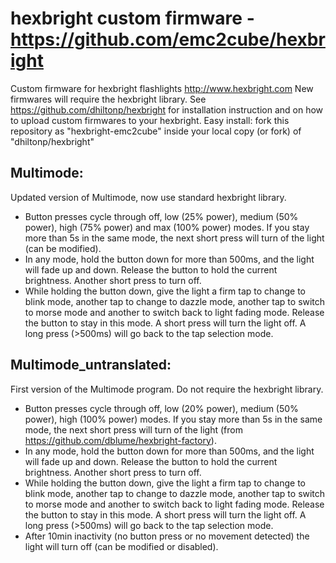 hexbright custom firmware - https://github.com/emc2cube/hexbright
=========

Custom firmware for hexbright flashlights http://www.hexbright.com 
New firmwares will require the hexbright library. See https://github.com/dhiltonp/hexbright for installation instruction and on how to upload custom firmwares to your hexbright.
Easy install: fork this repository as "hexbright-emc2cube" inside your local copy (or fork) of "dhiltonp/hexbright"

Multimode:
----------
Updated version of Multimode, now use standard hexbright library.

- Button presses cycle through off, low (25% power), medium (50% power), high (75% power) and max (100% power) modes. If you stay more than 5s in the same mode, the next short press will turn of the light (can be modified).
- In any mode, hold the button down for more than 500ms, and the light will fade up and down. Release the button to hold the current brightness. Another short press to turn off.
- While holding the button down, give the light a firm tap to change to blink mode, another tap to change to dazzle mode, another tap to switch to morse mode and another to switch back to light fading mode. Release the button to stay in this mode. A short press will turn the light off. A long press (>500ms) will go back to the tap selection mode.

Multimode_untranslated:
-----------------------
First version of the Multimode program. Do not require the hexbright library.

- Button presses cycle through off, low (20% power), medium (50% power), high (100% power) modes. If you stay more than 5s in the same mode, the next short press will turn of the light (from https://github.com/dblume/hexbright-factory).
- In any mode, hold the button down for more than 500ms, and the light will fade up and down. Release the button to hold the current brightness. Another short press to turn off.
- While holding the button down, give the light a firm tap to change to blink mode, another tap to change to dazzle mode, another tap to switch to morse mode and another to switch back to light fading mode. Release the button to stay in this mode. A short press will turn the light off. A long press (>500ms) will go back to the tap selection mode.
- After 10min inactivity (no button press or no movement detected) the light will turn off (can be modified or disabled).
